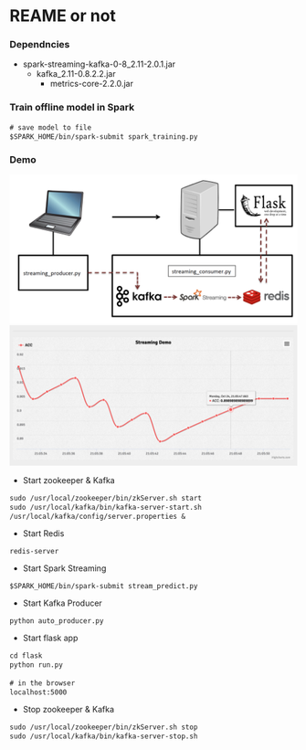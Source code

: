 # REAME or not



### Dependncies

- spark-streaming-kafka-0-8_2.11-2.0.1.jar
	- kafka_2.11-0.8.2.2.jar
		- metrics-core-2.2.0.jar

### Train offline model in Spark

```
# save model to file
$SPARK_HOME/bin/spark-submit spark_training.py
```

### Demo

![Image of Pipeline](/flask/app/static/img/pipeline.png)
![model](/flask/app/static/img/model_accuracy.png)



-  Start zookeeper & Kafka

```
sudo /usr/local/zookeeper/bin/zkServer.sh start
sudo /usr/local/kafka/bin/kafka-server-start.sh /usr/local/kafka/config/server.properties &
```

- Start Redis

```
redis-server
```

- Start Spark Streaming

```
$SPARK_HOME/bin/spark-submit stream_predict.py
```

- Start Kafka Producer

```
python auto_producer.py
```

- Start flask app

```
cd flask
python run.py

# in the browser
localhost:5000
```

-  Stop zookeeper & Kafka

```
sudo /usr/local/zookeeper/bin/zkServer.sh stop
sudo /usr/local/kafka/bin/kafka-server-stop.sh
```